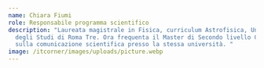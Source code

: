 ```yaml
---
name: Chiara Fiumi
role: Responsabile programma scientifico
description: "Laureata magistrale in Fisica, curriculum Astrofisica, Università
  degli Studi di Roma Tre. Ora frequenta il Master di Secondo livello ComRis
  sulla comunicazione scientifica presso la stessa università. "
image: /itcorner/images/uploads/picture.webp
---
```

